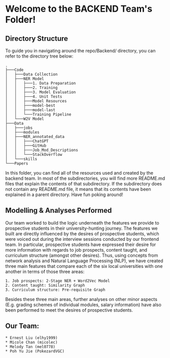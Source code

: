# Welcome to the BACKEND Team's Folder!

## Directory Structure

To guide you in navigating around the repo/Backend/ directory, you can refer to the directory tree below:

    .
    ├───Code
    │   ├───Data Collection
    │   ├───NER Model
    │   │   ├───1. Data Preparation
    │   │   ├───2. Training
    │   │   ├───3. Model Evaluation
    │   │   ├───4. Unit Tests
    │   │   ├───Model Resources
    │   │   ├───model-best
    │   │   ├───model-last
    │   │   └───Training Pipeline
    │   └───W2V Model
    ├───Data
    │   ├───jobs
    │   ├───modules
    │   ├───NER_annotated_data
    │   │   ├───ChatGPT
    │   │   ├───GitHub
    │   │   ├───Job_Mod_Descriptions
    │   │   └───StackOverflow
    │   └───skills
    └───Papers

In this folder, you can find all of the resources used and created by the backend team. In most of the subdirectories, you will find more README.md files that explain the contents of that subdirectory. If the subdirectory does not contain any README.md file, it means that its contents have been explained in a parent directory. Have fun poking around!

## Modelling & Analyses Performed

Our team worked to build the logic underneath the features we provide to prospective students in their university-hunting journey. The features we built are directly influenced by the desires of prospective students, which were voiced out during the interview sessions conducted by our frontend team. In particular, prospective students have expressed their desire for more information with regards to job prospects, content taught, and curriculum structure (amongst other desires). Thus, using concepts from network analysis and Natural Language Processing (NLP), we have created three main features that compare each of the six local universities with one another in terms of those three areas:

	1. Job prospects: 2-Stage NER + Word2Vec Model
	2. Content taught: Similarity Graph
	3. Curriculum structure: Pre-requisite Graph

Besides these three main areas, further analyses on other minor aspects (E.g. grading schemes of individual modules, salary information) have also been performed to meet the desires of prospective students.

## Our Team:
	* Ernest Liu (elhy1999)
	* Micole Chan (micolec)
	* Melody Tan (mel0778)
	* Poh Yu Jie (PokezardVGC)

